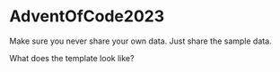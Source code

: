 # AdventOfCode2023

Make sure you never share your own data. Just share the sample data. 

What does the template look like?
